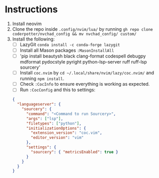 # Instructions

1. Install neovim
2. Clone the repo inside `.config/nvim/lua/` by running
   `gh repo clone coderpotter/nvchad_config && mv nvchad_config/ custom/`
3. Install the following:
   - [ ] LazyGit `conda install -c conda-forge lazygit`
   - [ ] Install all Mason packages `:MasonInstallAll`
   - [ ] 'pip install beautysh black clang-format codespell debugpy mdformat
         pydocstyle pyright python-lsp-server ruff ruff-lsp sourcery'
   - [ ] Install `coc.nvim` by `cd ~/.local/share/nvim/lazy/coc.nvim/` and
         running `npm install`.
   - [ ] Check `:CocInfo` to ensure everything is working as expected.
   - [ ] Run `:CocConfig` and this to settings:
   ```json
   {
     "languageserver": {
       "sourcery": {
         "command": "<Command to run Sourcery>",
         "args": ["lsp"],
         "filetypes": ["python"],
         "initializationOptions": {
           "extension_version": "coc.vim",
           "editor_version": "vim"
         },
         "settings": {
           "sourcery": { "metricsEnabled": true }
         }
       }
     }
   }
   ```
